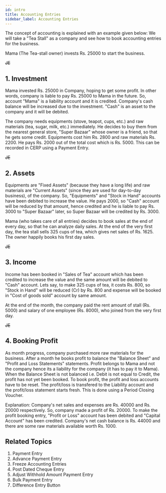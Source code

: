 ```yaml
---
id: intro
title: Accounting Entries
sidebar_label: Accounting Entries
---
```


The concept of accounting is explained with an example given below: We will take a "Tea Stall" as a company and see how to book accounting entries for the business.

Mama (The Tea-stall owner) invests Rs. 25000 to start the business.

~~JE~~

## 1. Investment

Mama invested Rs. 25000 in Company, hoping to get some profit. In other words, company is liable to pay Rs. 25000 to Mama in the future. So, account "Mama" is a liability account and it is credited. Company's cash balance will be increased due to the investment. "Cash" is an asset to the company and it will be debited.

The company needs equipments (stove, teapot, cups, etc.) and raw materials (tea, sugar, milk, etc.) immediately. He decides to buy them from the nearest general store, "Super Bazaar" whose owner is a friend, so that he gets some credit. Equipments cost him Rs. 2800 and raw materials Rs. 2200. He pays Rs. 2000 out of the total cost which is Rs. 5000. This can be recorded in CERP using a Payment Entry.

~~JE~~

## 2. Assets

Equipments are "Fixed Assets" (because they have a long life) and raw materials are "Current Assets" (since they are used for day-to-day business), of the company. So, "Equipments" and "Stock in Hand" accounts have been debited to increase the value. He pays 2000, so "Cash" account will be reduced by that amount, hence credited and he is liable to pay Rs. 3000 to "Super Bazaar" later, so Super Bazaar will be credited by Rs. 3000.

Mama (who takes care of all entries) decides to book sales at the end of every day, so that he can analyze daily sales. At the end of the very first day, the tea stall sells 325 cups of tea, which gives net sales of Rs. 1625. The owner happily books his first day sales.

~~JE~~

## 3. Income

Income has been booked in "Sales of Tea" account which has been credited to increase the value and the same amount will be debited to "Cash" account. Lets say, to make 325 cups of tea, it costs Rs. 800, so "Stock in Hand" will be reduced (Cr) by Rs. 800 and expense will be booked in "Cost of goods sold" account by same amount.

At the end of the month, the company paid the rent amount of stall (Rs. 5000) and salary of one employee (Rs. 8000), who joined from the very first day.

~~JE~~

## 4. Booking Profit

As month progress, company purchased more raw materials for the business. After a month he books profit to balance the "Balance Sheet" and "Profit and Loss Statements" statements. Profit belongs to Mama and not the company hence its a liability for the company (it has to pay it to Mama). When the Balance Sheet is not balanced i.e. Debit is not equal to Credit, the profit has not yet been booked. To book profit, the profit and loss accounts have to be reset. The profit/loss is transfered to the Liability account and the profit/loss statement starts fresh. This is done using a Period Closing Voucher.

Explanation: Company's net sales and expenses are Rs. 40000 and Rs. 20000 respectively. So, company made a profit of Rs. 20000. To make the profit booking entry, "Profit or Loss" account has been debited and "Capital Account" has been credited. Company's net cash balance is Rs. 44000 and there are some raw materials available worth Rs. 1000.

## Related Topics

1. Payment Entry
1. Advance Payment Entry
1. Freeze Accounting Entries
1. Post Dated Cheque Entry
1. Adjust Withhold Amount Payment Entry
1. Bulk Payment Entry
1. Difference Entry Button
